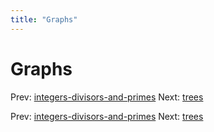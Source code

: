 ```yaml
---
title: "Graphs"
---
```


# Graphs

Prev: [integers-divisors-and-primes](integers-divisors-and-primes.md)
Next: [trees](trees.md)

Prev: [integers-divisors-and-primes](integers-divisors-and-primes.md)
Next: [trees](trees.md)
